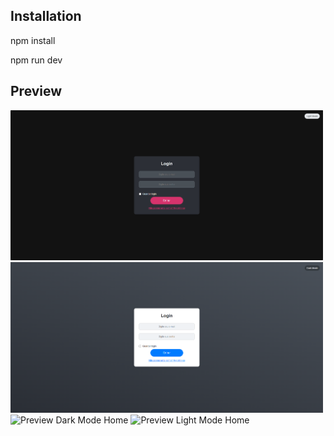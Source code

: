 ## Installation

npm install

npm run dev

## Preview

<img src="src/assets/Dark-login.png" alt="Preview Dark Mode Login" width="500" />
<img src="src/assets/Light-login.png" alt="Preview Light Mode Login" width="500" />
<img src="src/assets/Home-dark" alt="Preview Dark Mode Home" width="500" />
<img src="src/assets/Home_light" alt="Preview Light Mode Home" width="500" />